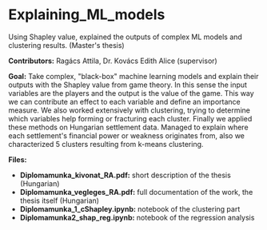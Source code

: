 # Explaining_ML_models

Using Shapley value, explained the outputs of complex ML models and clustering results. (Master's thesis)

**Contributors:** Ragács Attila, Dr. Kovács Edith Alice (supervisor)

**Goal:** Take complex, "black-box" machine learning models and explain their outputs with the Shapley value from game theory. In this sense the input variables are the players and the output is the value of the game. This way we can contribute an effect to each variable and define an importance measure. We also worked extensively with clustering, trying to determine which variables help forming or fracturing each cluster. Finally we applied these methods on Hungarian settlement data. Managed to explain where each settlement's financial power or weakness originates from, also we characterized 5 clusters resulting from k-means clustering. 

**Files:**
- **Diplomamunka_kivonat_RA.pdf:** short description of the thesis (Hungarian)
- **Diplomamunka_vegleges_RA.pdf:** full documentation of the work, the thesis itself (Hungarian)
- **Diplomamunka_1_cShapley.ipynb:** notebook of the clustering part
- **Diplomamunka2_shap_reg.ipynb:** notebook of the regression analysis

